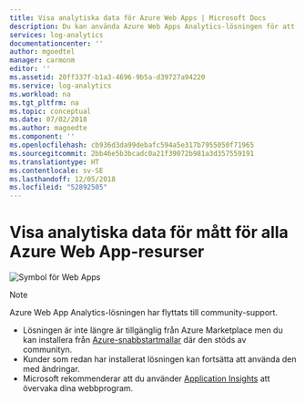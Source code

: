 ```yaml
---
title: Visa analytiska data för Azure Web Apps | Microsoft Docs
description: Du kan använda Azure Web Apps Analytics-lösningen för att få insikter om dina Azure-webbprogram genom att samla in olika mått för alla Azure Web App-resurser.
services: log-analytics
documentationcenter: ''
author: mgoedtel
manager: carmonm
editor: ''
ms.assetid: 20ff337f-b1a3-4696-9b5a-d39727a94220
ms.service: log-analytics
ms.workload: na
ms.tgt_pltfrm: na
ms.topic: conceptual
ms.date: 07/02/2018
ms.author: magoedte
ms.component: ''
ms.openlocfilehash: cb936d3da99debafc594a5e317b7955050f71965
ms.sourcegitcommit: 2bb46e5b3bcadc0a21f39072b981a3d357559191
ms.translationtype: HT
ms.contentlocale: sv-SE
ms.lasthandoff: 12/05/2018
ms.locfileid: "52892505"
---
```

# <a name="view-analytic-data-for-metrics-across-all-your-azure-web-app-resources"></a>Visa analytiska data för mått för alla Azure Web App-resurser

![Symbol för Web Apps](./media/azure-web-apps-analytics/azure-web-apps-analytics-symbol.png)  

> [!NOTE]
> Azure Web App Analytics-lösningen har flyttats till community-support.  
>- Lösningen är inte längre är tillgänglig från Azure Marketplace men du kan installera från [Azure-snabbstartmallar](https://azure.microsoft.com/resources/templates/101-webappazure-oms-monitoring/) där den stöds av communityn.
>- Kunder som redan har installerat lösningen kan fortsätta att använda den med ändringar.  
>- Microsoft rekommenderar att du använder [Application Insights](../../application-insights/app-insights-overview.md) att övervaka dina webbprogram.
